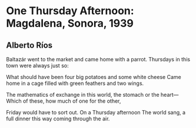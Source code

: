 # One Thursday Afternoon: Magdalena, Sonora, 1939
## Alberto Ríos
Baltazár went to the market and came home with a parrot.
Thursdays in this town were always just so:

What should have been four big potatoes and some white cheese
Came home in a cage filled with green feathers and two wings.

The mathematics of exchange in this world, the stomach or the heart—
Which of these, how much of one for the other,

Friday would have to sort out. On a Thursday afternoon
The world sang, a full dinner this way coming through the air.